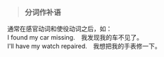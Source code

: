 >### 分词作补语
 	
通常在感官动词和使役动词之后，如：<br>
I found my car missing.　我发现我的车不见了。<br>
I'll have my watch repaired.　我想把我的手表修一下。